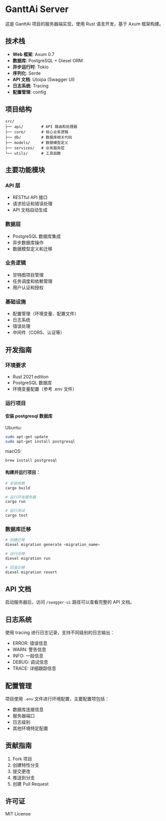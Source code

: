 # GanttAi Server

这是 GanttAi 项目的服务器端实现，使用 Rust 语言开发，基于 Axum 框架构建。

## 技术栈

- **Web 框架**: Axum 0.7
- **数据库**: PostgreSQL + Diesel ORM
- **异步运行时**: Tokio
- **序列化**: Serde
- **API 文档**: Utoipa (Swagger UI)
- **日志系统**: Tracing
- **配置管理**: config

## 项目结构

```
src/
├── api/        # API 路由和处理器
├── core/       # 核心业务逻辑
├── db/         # 数据库相关代码
├── models/     # 数据模型定义
├── services/   # 业务服务层
└── utils/      # 工具函数
```

## 主要功能模块

### API 层

- RESTful API 接口
- 请求验证和错误处理
- API 文档自动生成

### 数据层

- PostgreSQL 数据库集成
- 异步数据库操作
- 数据模型定义和迁移

### 业务逻辑

- 甘特图项目管理
- 任务调度和依赖管理
- 用户认证和授权

### 基础设施

- 配置管理（环境变量、配置文件）
- 日志系统
- 错误处理
- 中间件（CORS、认证等）

## 开发指南

### 环境要求

- Rust 2021 edition
- PostgreSQL 数据库
- 环境变量配置（参考 .env 文件）

### 运行项目

#### 安装 postgresql 数据库

Ubuntu:

```bash
sudo apt-get update
sudo apt-get install postgresql
```

macOS:

```bash
brew install postgresql
```

#### 构建并运行项目：

```bash
# 安装依赖
cargo build

# 运行开发服务器
cargo run

# 运行测试
cargo test
```

### 数据库迁移

```bash
# 创建迁移
diesel migration generate <migration_name>

# 运行迁移
diesel migration run

# 回滚迁移
diesel migration revert
```

## API 文档

启动服务器后，访问 `/swagger-ui` 路径可以查看完整的 API 文档。

## 日志系统

使用 tracing 进行日志记录，支持不同级别的日志输出：

- ERROR: 错误信息
- WARN: 警告信息
- INFO: 一般信息
- DEBUG: 调试信息
- TRACE: 详细跟踪信息

## 配置管理

项目使用 `.env` 文件进行环境配置，主要配置项包括：

- 数据库连接信息
- 服务器端口
- 日志级别
- 其他环境特定配置

## 贡献指南

1. Fork 项目
2. 创建特性分支
3. 提交更改
4. 推送到分支
5. 创建 Pull Request

## 许可证

MIT License
